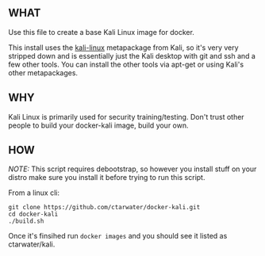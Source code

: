 ## WHAT
Use this file to create a base Kali Linux image for docker.

This install uses the [kali-linux](https://www.kali.org/news/kali-linux-metapackages/) metapackage from Kali, so it's very very stripped down and is essentially just the Kali desktop with git and ssh and a few other tools.
You can install the other tools via apt-get or using Kali's other metapackages.

## WHY
Kali Linux is primarily used for security training/testing. Don't trust other people to build your docker-kali image, build your own.

## HOW

*NOTE:* This script requires debootstrap, so however you install stuff on your distro make sure you install it before trying to run this script.

From a linux cli:
```
git clone https://github.com/ctarwater/docker-kali.git
cd docker-kali
./build.sh
```

Once it's finsihed run `docker images` and you should see it listed as ctarwater/kali.
